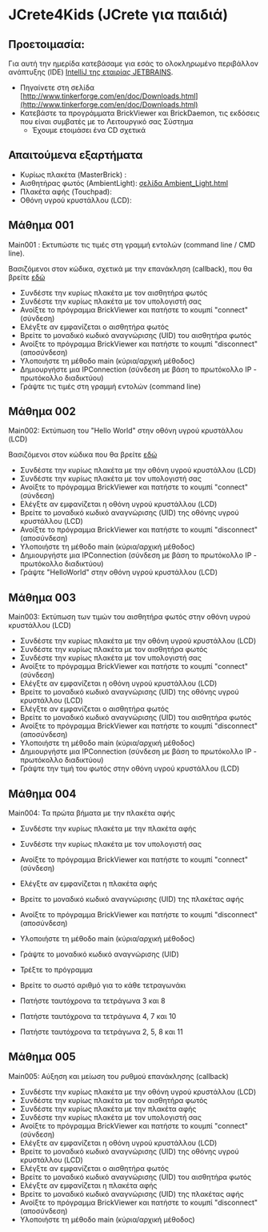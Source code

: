 # JCrete4Kids (JCrete για παιδιά)

## Προετοιμασία:

Για αυτή την ημερίδα κατεβάσαμε για εσάς το ολοκληρωμένο περιβάλλον ανάπτυξης (IDE) [IntelliJ της εταιρίας JETBRAINS](https://www.jetbrains.com/idea/download/).

* Πηγαίνετε στη σελίδα [http://www.tinkerforge.com/en/doc/Downloads.html](http://www.tinkerforge.com/en/doc/Downloads.html)
* Κατεβάστε τα προγράμματα BrickViewer και BrickDaemon, τις εκδόσεις που είναι συμβατές με το Λειτουργικό σας Σύστημα
  * Έχουμε ετοιμάσει ένα CD σχετικά


## Απαιτούμενα εξαρτήματα
* Κυρίως πλακέτα (MasterBrick) :
* Αισθητήρας φωτός (AmbientLight): [σελίδα Ambient_Light.html](http://www.tinkerforge.com/en/doc/Hardware/Bricklets/Ambient_Light.html)
* Πλακέτα αφής (Touchpad):
* Οθόνη υγρού κρυστάλλου (LCD):


## Μάθημα 001
Main001 : Εκτυπώστε τις τιμές στη γραμμή εντολών (command line / CMD line).

Βασιζόμενοι στον κώδικα, σχετικά με την επανάκληση (callback), που θα βρείτε [εδώ](http://www.tinkerforge.com/en/doc/Software/Bricklets/AmbientLight_Bricklet_Java.html#ambient-light-bricklet-java-examples)

* Συνδέστε την κυρίως πλακέτα με τον αισθητήρα φωτός
* Συνδέστε την κυρίως πλακέτα με τον υπολογιστή σας
* Ανοίξτε το πρόγραμμα BrickViewer και πατήστε το κουμπί "connect" (σύνδεση)
* Ελέγξτε αν εμφανίζεται ο αισθητήρα φωτός
* Βρείτε το μοναδικό κωδικό αναγνώρισης (UID) του αισθητήρα φωτός
* Ανοίξτε το πρόγραμμα BrickViewer και πατήστε το κουμπί "disconnect" (αποσύνδεση)
* Υλοποιήστε τη μέθοδο main (κύρια/αρχική μέθοδος)
* Δημιουργήστε μια IPConnection (σύνδεση με βάση το πρωτόκολλο IP - πρωτόκολλο διαδικτύου)
* Γράψτε τις τιμές στη γραμμή εντολών (command line)

## Μάθημα 002
Main002: Εκτύπωση του "Hello World" στην οθόνη υγρού κρυστάλλου (LCD)

Βασιζόμενοι στον κώδικα που θα βρείτε [εδώ](http://www.tinkerforge.com/en/doc/Software/Bricklets/LCD20x4_Bricklet_Java.html#lcd-20x4-bricklet-java-examples)

* Συνδέστε την κυρίως πλακέτα με την οθόνη υγρού κρυστάλλου (LCD)
* Συνδέστε την κυρίως πλακέτα με τον υπολογιστή σας
* Ανοίξτε το πρόγραμμα BrickViewer και πατήστε το κουμπί "connect" (σύνδεση)
* Ελέγξτε αν εμφανίζεται η οθόνη υγρού κρυστάλλου (LCD)
* Βρείτε το μοναδικό κωδικό αναγνώρισης (UID) της οθόνης υγρού κρυστάλλου (LCD)
* Ανοίξτε το πρόγραμμα BrickViewer και πατήστε το κουμπί "disconnect" (αποσύνδεση)
* Υλοποιήστε τη μέθοδο main (κύρια/αρχική μέθοδος)
* Δημιουργήστε μια IPConnection (σύνδεση με βάση το πρωτόκολλο IP - πρωτόκολλο διαδικτύου)
* Γράψτε "HelloWorld" στην οθόνη υγρού κρυστάλλου (LCD)

## Μάθημα 003
Main003: Εκτύπωση των τιμών του αισθητήρα φωτός στην οθόνη υγρού κρυστάλλου (LCD)

* Συνδέστε την κυρίως πλακέτα με την οθόνη υγρού κρυστάλλου (LCD)
* Συνδέστε την κυρίως πλακέτα με τον αισθητήρα φωτός
* Συνδέστε την κυρίως πλακέτα με τον υπολογιστή σας
* Ανοίξτε το πρόγραμμα BrickViewer και πατήστε το κουμπί "connect" (σύνδεση)
* Ελέγξτε αν εμφανίζεται η οθόνη υγρού κρυστάλλου (LCD)
* Βρείτε το μοναδικό κωδικό αναγνώρισης (UID) της οθόνης υγρού κρυστάλλου (LCD)
* Ελέγξτε αν εμφανίζεται ο αισθητήρα φωτός
* Βρείτε το μοναδικό κωδικό αναγνώρισης (UID) του αισθητήρα φωτός
* Ανοίξτε το πρόγραμμα BrickViewer και πατήστε το κουμπί "disconnect" (αποσύνδεση)
* Υλοποιήστε τη μέθοδο main (κύρια/αρχική μέθοδος)
* Δημιουργήστε μια IPConnection (σύνδεση με βάση το πρωτόκολλο IP - πρωτόκολλο διαδικτύου)
* Γράψτε την τιμή του φωτός στην οθόνη υγρού κρυστάλλου (LCD)


## Μάθημα 004
Main004: Τα πρώτα βήματα με την πλακέτα αφής

* Συνδέστε την κυρίως πλακέτα με την πλακέτα αφής
* Συνδέστε την κυρίως πλακέτα με τον υπολογιστή σας
* Ανοίξτε το πρόγραμμα BrickViewer και πατήστε το κουμπί "connect" (σύνδεση)
* Ελέγξτε αν εμφανίζεται η πλακέτα αφής
* Βρείτε το μοναδικό κωδικό αναγνώρισης (UID) της πλακέτας αφής
* Ανοίξτε το πρόγραμμα BrickViewer και πατήστε το κουμπί "disconnect" (αποσύνδεση)
* Υλοποιήστε τη μέθοδο main (κύρια/αρχική μέθοδος)
* Γράψτε το μοναδικό κωδικό αναγνώρισης (UID)
* Τρέξτε το πρόγραμμα
* Βρείτε το σωστό αριθμό για το κάθε τετραγωνάκι

* Πατήστε ταυτόχρονα τα τετράγωνα 3 και 8
* Πατήστε ταυτόχρονα τα τετράγωνα 4, 7 και 10
* Πατήστε ταυτόχρονα τα τετράγωνα 2, 5, 8 και 11

## Μάθημα 005
Main005: Αύξηση και μείωση του ρυθμού επανάκλησης (callback)

* Συνδέστε την κυρίως πλακέτα με την οθόνη υγρού κρυστάλλου (LCD)
* Συνδέστε την κυρίως πλακέτα με τον αισθητήρα φωτός
* Συνδέστε την κυρίως πλακέτα με την πλακέτα αφής
* Συνδέστε την κυρίως πλακέτα με τον υπολογιστή σας
* Ανοίξτε το πρόγραμμα BrickViewer και πατήστε το κουμπί "connect" (σύνδεση)
* Ελέγξτε αν εμφανίζεται η οθόνη υγρού κρυστάλλου (LCD)
* Βρείτε το μοναδικό κωδικό αναγνώρισης (UID) της οθόνης υγρού κρυστάλλου (LCD)
* Ελέγξτε αν εμφανίζεται ο αισθητήρα φωτός
* Βρείτε το μοναδικό κωδικό αναγνώρισης (UID) του αισθητήρα φωτός
* Ελέγξτε αν εμφανίζεται η πλακέτα αφής
* Βρείτε το μοναδικό κωδικό αναγνώρισης (UID) της πλακέτας αφής
* Ανοίξτε το πρόγραμμα BrickViewer και πατήστε το κουμπί "disconnect" (αποσύνδεση)
* Υλοποιήστε τη μέθοδο main (κύρια/αρχική μέθοδος)

